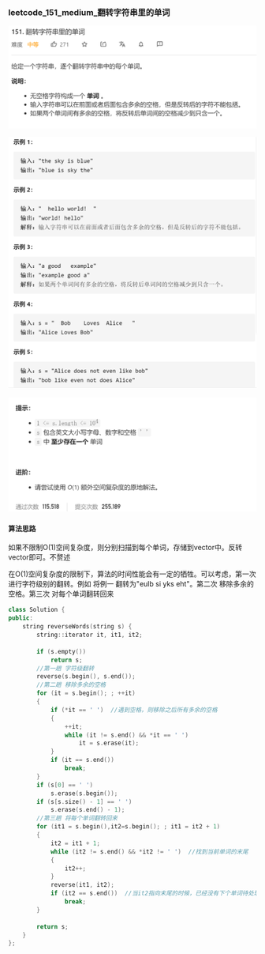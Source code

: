 ### leetcode_151_medium_翻转字符串里的单词

![image-20210209171358429](leetcode_151_medium_翻转字符串里的单词.assets/image-20210209171358429.png)

![image-20210209171409907](leetcode_151_medium_翻转字符串里的单词.assets/image-20210209171409907.png)

![image-20210209171421746](leetcode_151_medium_翻转字符串里的单词.assets/image-20210209171421746.png)

#### 算法思路

如果不限制O(1)空间复杂度，则分别扫描到每个单词，存储到vector中。反转vector即可。不赘述

在O(1)空间复杂度的限制下，算法的时间性能会有一定的牺牲。可以考虑，第一次 进行字符级别的翻转。例如 将例一 翻转为"eulb si yks eht"。第二次 移除多余的空格。第三次 对每个单词翻转回来

```c++
class Solution {
public:
	string reverseWords(string s) {
		string::iterator it, it1, it2;

		if (s.empty())
			return s;
		//第一趟 字符级翻转
		reverse(s.begin(), s.end());
		//第二趟 移除多余的空格
		for (it = s.begin(); ; ++it)
		{
			if (*it == ' ')  //遇到空格，则移除之后所有多余的空格
			{
				++it;
				while (it != s.end() && *it == ' ')
					it = s.erase(it);
			}
			if (it == s.end())
				break;
		}
		if (s[0] == ' ')
			s.erase(s.begin());
		if (s[s.size() - 1] == ' ')
			s.erase(s.end() - 1);
		//第三趟 将每个单词翻转回来
		for (it1 = s.begin(),it2=s.begin(); ; it1 = it2 + 1)
		{
			it2 = it1 + 1;
			while (it2 != s.end() && *it2 != ' ')  //找到当前单词的末尾
			{
				it2++;
			}
			reverse(it1, it2);
			if (it2 == s.end())  //当it2指向末尾的时候，已经没有下个单词待处理了
				break;
		}

		return s;
	}
};
```

